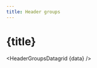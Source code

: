 ```yaml
---
title: Header groups
---
```


<script>
import HeaderGroupsDatagrid from '../_datagrids/header-groups/header-groups-datagrid.svelte';

import { inventoryData as data } from '$lib/data/data-storage.svelte';
</script>

# {title}

<HeaderGroupsDatagrid {data} />




